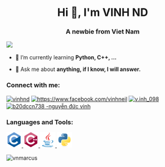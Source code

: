 <h1 align="center">Hi 👋, I'm VINH ND</h1>
<h3 align="center">A newbie from Viet Nam</h3>
   <img src="https://github-readme-stats.vercel.app/api?username=VinhND&show_icons=true&hide=contribs,issues&hide_border=true" />

- 🌱 I’m currently learning **Python, C++, ...**

- 💬 Ask me about **anything, if I know, I will answer.**

<h3 align="left">Connect with me:</h3>
<p align="left">
<a href="https://dev.to/vinhnd" target="blank"><img align="center" src="https://cdn.jsdelivr.net/npm/simple-icons@3.0.1/icons/dev-dot-to.svg" alt="vinhnd" height="30" width="40" /></a>
<a href="https://fb.com/https://www.facebook.com/vinhneil" target="blank"><img align="center" src="https://raw.githubusercontent.com/rahuldkjain/github-profile-readme-generator/master/src/images/icons/Social/facebook.svg" alt="https://www.facebook.com/vinhneil" height="30" width="40" /></a>
<a href="https://instagram.com/v.inh_098" target="blank"><img align="center" src="https://raw.githubusercontent.com/rahuldkjain/github-profile-readme-generator/master/src/images/icons/Social/instagram.svg" alt="v.inh_098" height="30" width="40" /></a>
<a href="https://www.youtube.com/c/b20dccn738 -nguyễn đức vinh" target="blank"><img align="center" src="https://raw.githubusercontent.com/rahuldkjain/github-profile-readme-generator/master/src/images/icons/Social/youtube.svg" alt="b20dccn738 -nguyễn đức vinh" height="30" width="40" /></a>
</p>

<h3 align="left">Languages and Tools:</h3>
<p align="left"> <a href="https://www.cprogramming.com/" target="_blank"> <img src="https://raw.githubusercontent.com/devicons/devicon/master/icons/c/c-original.svg" alt="c" width="40" height="40"/> </a> <a href="https://www.w3schools.com/cpp/" target="_blank"> <img src="https://raw.githubusercontent.com/devicons/devicon/master/icons/cplusplus/cplusplus-original.svg" alt="cplusplus" width="40" height="40"/> </a> <a href="https://www.java.com" target="_blank"> <img src="https://raw.githubusercontent.com/devicons/devicon/master/icons/java/java-original.svg" alt="java" width="40" height="40"/> </a> <a href="https://www.python.org" target="_blank"> <img src="https://raw.githubusercontent.com/devicons/devicon/master/icons/python/python-original.svg" alt="python" width="40" height="40"/> </a> </p>

<p><img align="center" src="https://github-readme-stats.vercel.app/api/top-langs?username=vnmarcus&show_icons=true&locale=en&layout=compact" alt="vnmarcus" /></p>

